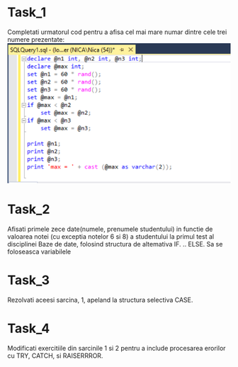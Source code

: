 # Task_1
Completati urmatorul cod pentru a afisa cel mai mare numar dintre cele trei numere prezentate:
![img](https://github.com/NicoletaTirdea/DB_sem3/blob/master/Lab_5/Images/task_1_code.png)

# Task_2
Afisati primele zece date(numele, prenumele studentului) in functie de valoarea notei (cu exceptia notelor 6 si 8) a studentului
la primul test al disciplinei Baze de date, folosind structura de altemativa IF. .. ELSE. Sa se foloseasca variabilele

# Task_3
Rezolvati aceesi sarcina, 1, apeland la structura selectiva CASE.

# Task_4
Modificati exercitiile din sarcinile 1 si 2 pentru a include procesarea erorilor cu TRY, CATCH, si RAISERRROR.

